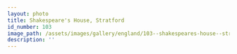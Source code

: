 ```yaml
---
layout: photo
title: Shakespeare's House, Stratford
id_number: 103
image_path: /assets/images/gallery/england/103--shakespeares-house--stratford.jpg
description: ''
---
```

